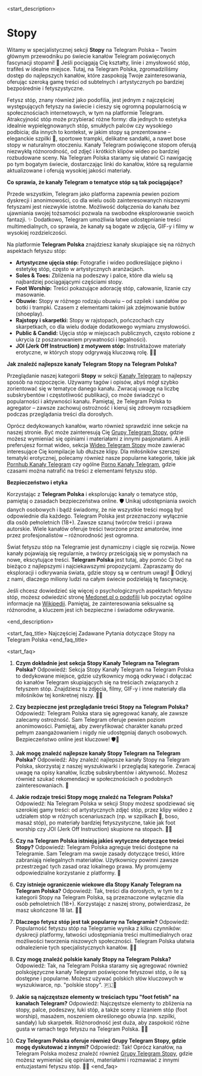 <start_description>
# Stopy

Witamy w specjalistycznej sekcji **Stopy** na Telegram Polska – Twoim głównym przewodniku po świecie kanałów Telegram poświęconych fascynacji stopami! 👣 Jeśli pociągają Cię kształty, linie i zmysłowość stóp, trafiłeś w idealne miejsce. Tutaj, na Telegram Polska, zgromadziliśmy dostęp do najlepszych kanałów, które zaspokoją Twoje zainteresowania, oferując szeroką gamę treści od subtelnych i artystycznych po bardziej bezpośrednie i fetyszystyczne.

Fetysz stóp, znany również jako podofilia, jest jednym z najczęściej występujących fetyszy na świecie i cieszy się ogromną popularnością w społecznościach internetowych, w tym na platformie Telegram. Atrakcyjność stóp może przybierać różne formy: dla jednych to estetyka idealnie wypielęgnowanych stóp, smukłych palców czy wysokiego podbicia; dla innych to kontekst, w jakim stopy są prezentowane – eleganckie szpilki 👠, sportowe trampki, delikatne sandałki, a nawet bose stopy w naturalnym otoczeniu. Kanały Telegram poświęcone stopom oferują niezwykłą różnorodność, od zdjęć i krótkich klipów wideo po bardziej rozbudowane sceny. Na Telegram Polska staramy się ułatwić Ci nawigację po tym bogatym świecie, dostarczając linki do kanałów, które są regularnie aktualizowane i oferują wysokiej jakości materiały.

**Co sprawia, że kanały Telegram o tematyce stóp są tak pociągające?**

Przede wszystkim, Telegram jako platforma zapewnia pewien poziom dyskrecji i anonimowości, co dla wielu osób zainteresowanych niszowymi fetyszami jest niezwykle istotne. Możliwość dołączenia do kanału bez ujawniania swojej tożsamości pozwala na swobodne eksplorowanie swoich fantazji. ✨ Dodatkowo, Telegram umożliwia łatwe udostępnianie treści multimedialnych, co sprawia, że kanały są bogate w zdjęcia, GIF-y i filmy w wysokiej rozdzielczości.

Na platformie **Telegram Polska** znajdziesz kanały skupiające się na różnych aspektach fetyszu stóp:
*   **Artystyczne ujęcia stóp:** Fotografie i wideo podkreślające piękno i estetykę stóp, często w artystycznych aranżacjach.
*   **Soles & Toes:** Zbliżenia na podeszwy i palce, które dla wielu są najbardziej pociągającymi częściami stopy.
*   **Foot Worship:** Treści pokazujące adorację stóp, całowanie, lizanie czy masowanie.
*   **Obuwie:** Stopy w różnego rodzaju obuwiu – od szpilek i sandałów po botki i trampki. Czasem z elementami takimi jak zdejmowanie butów (shoeplay).
*   **Rajstopy i skarpetki:** Stopy w rajstopach, pończochach czy skarpetkach, co dla wielu dodaje dodatkowego wymiaru zmysłowości.
*   **Public & Candid:** Ujęcia stóp w miejscach publicznych, często robione z ukrycia (z poszanowaniem prywatności i legalności).
*   **JOI (Jerk Off Instruction) z motywem stóp:** Instruktażowe materiały erotyczne, w których stopy odgrywają kluczową rolę. 🦶💅

**Jak znaleźć najlepsze kanały Telegram Stopy na Telegram Polska?**

Przeglądanie naszej kategorii **Stopy** w sekcji [Kanały Telegram](/pl/kanaly/stopy/) to najlepszy sposób na rozpoczęcie. Używamy tagów i opisów, abyś mógł szybko zorientować się w tematyce danego kanału. Zwracaj uwagę na liczbę subskrybentów i częstotliwość publikacji, co może świadczyć o popularności i aktywności kanału. Pamiętaj, że Telegram Polska to agregator – zawsze zachowuj ostrożność i kieruj się zdrowym rozsądkiem podczas przeglądania treści dla dorosłych.

Oprócz dedykowanych kanałów, warto również sprawdzić inne sekcje na naszej stronie. Być może zainteresują Cię [Grupy Telegram Stopy](/pl/grupy/stopy/), gdzie możesz wymieniać się opiniami i materiałami z innymi pasjonatami. A jeśli preferujesz format wideo, sekcja [Wideo Telegram Stopy](/pl/wideo/stopy/) może zawierać interesujące Cię kompilacje lub dłuższe klipy. Dla miłośników szerszej tematyki erotycznej, polecamy również nasze popularne kategorie, takie jak [Pornhub Kanały Telegram](/pl/kanaly/pornhub/) czy ogólne [Porno Kanały Telegram](/pl/kanaly/porno/), gdzie czasami można natrafić na treści z elementami fetyszu stóp.

**Bezpieczeństwo i etyka**

Korzystając z **Telegram Polska** i eksplorując kanały o tematyce stóp, pamiętaj o zasadach bezpieczeństwa online. 🛡️ Unikaj udostępniania swoich danych osobowych i bądź świadomy, że nie wszystkie treści mogą być odpowiednie dla każdego. Telegram Polska jest przeznaczony wyłącznie dla osób pełnoletnich (18+). Zawsze szanuj twórców treści i prawa autorskie. Wiele kanałów oferuje treści tworzone przez amatorów, inne przez profesjonalistów – różnorodność jest ogromna.

Świat fetyszu stóp na Telegramie jest dynamiczny i ciągle się rozwija. Nowe kanały pojawiają się regularnie, a twórcy prześcigają się w pomysłach na nowe, ekscytujące treści. **Telegram Polska** jest tutaj, aby pomóc Ci być na bieżąco z najlepszymi i najciekawszymi propozycjami. Zapraszamy do eksploracji i odkrywania świata, gdzie stopy są w centrum uwagi! 🚀 Odkryj z nami, dlaczego miliony ludzi na całym świecie podzielają tę fascynację.

Jeśli chcesz dowiedzieć się więcej o psychologicznych aspektach fetyszu stóp, możesz odwiedzić stronę [Medonet.pl o podofilii](https://www.medonet.pl/seks/seksuolog,podofilia---co-to-jest--jak-sie-objawia--czy-wymaga-leczenia-,artykul,1734766.html) lub poczytać ogólne informacje na [Wikipedii](https://pl.wikipedia.org/wiki/Podofilia). Pamiętaj, że zainteresowania seksualne są różnorodne, a kluczem jest ich bezpieczne i świadome odkrywanie.

<end_description>

<start_faq_title>
Najczęściej Zadawane Pytania dotyczące Stopy na Telegram Polska
<end_faq_title>

<start_faq>
1. **Czym dokładnie jest sekcja Stopy Kanały Telegram na Telegram Polska?**
Odpowiedź: Sekcja Stopy Kanały Telegram na Telegram Polska to dedykowane miejsce, gdzie użytkownicy mogą odkrywać i dołączać do kanałów Telegram skupiających się na treściach związanych z fetyszem stóp. Znajdziesz tu zdjęcia, filmy, GIF-y i inne materiały dla miłośników tej konkretnej niszy. 👣✨

2. **Czy bezpieczne jest przeglądanie treści Stopy na Telegram Polska?**
Odpowiedź: Telegram Polska stara się agregować kanały, ale zawsze zalecamy ostrożność. Sam Telegram oferuje pewien poziom anonimowości. Pamiętaj, aby zweryfikować charakter kanału przed pełnym zaangażowaniem i nigdy nie udostępniaj danych osobowych. Bezpieczeństwo online jest kluczowe! 🛡️🔞

3. **Jak mogę znaleźć najlepsze kanały Stopy Telegram na Telegram Polska?**
Odpowiedź: Aby znaleźć najlepsze kanały Stopy na Telegram Polska, skorzystaj z naszej wyszukiwarki i przeglądaj kategorie. Zwracaj uwagę na opisy kanałów, liczbę subskrybentów i aktywność. Możesz również szukać rekomendacji w społecznościach o podobnych zainteresowaniach. 🚀

4. **Jakie rodzaje treści Stopy mogę znaleźć na Telegram Polska?**
Odpowiedź: Na Telegram Polska w sekcji Stopy możesz spodziewać się szerokiej gamy treści: od artystycznych zdjęć stóp, przez klipy wideo z udziałem stóp w różnych scenariuszach (np. w szpilkach 👠, boso, masaż stóp), po materiały bardziej fetyszystyczne, takie jak foot worship czy JOI (Jerk Off Instruction) skupione na stopach. 🦶💅

5. **Czy na Telegram Polska istnieją jakieś wytyczne dotyczące treści Stopy?**
Odpowiedź: Telegram Polska agreguje treści dostępne na Telegramie. Sam Telegram ma swoje zasady dotyczące treści, które zabraniają nielegalnych materiałów. Użytkownicy powinni zawsze przestrzegać tych zasad oraz lokalnego prawa. My promujemy odpowiedzialne korzystanie z platformy. 📜

6. **Czy istnieje ograniczenie wiekowe dla Stopy Kanały Telegram na Telegram Polska?**
Odpowiedź: Tak, treści dla dorosłych, w tym te z kategorii Stopy na Telegram Polska, są przeznaczone wyłącznie dla osób pełnoletnich (18+). Korzystając z naszej strony, potwierdzasz, że masz ukończone 18 lat. 🔞🆔

7. **Dlaczego fetysz stóp jest tak popularny na Telegramie?**
Odpowiedź: Popularność fetyszu stóp na Telegramie wynika z kilku czynników: dyskrecji platformy, łatwości udostępniania treści multimedialnych oraz możliwości tworzenia niszowych społeczności. Telegram Polska ułatwia odnalezienie tych specjalistycznych kanałów. 🤫💖

8. **Czy mogę znaleźć polskie kanały Stopy na Telegram Polska?**
Odpowiedź: Tak, na Telegram Polska staramy się agregować również polskojęzyczne kanały Telegram poświęcone fetyszowi stóp, o ile są dostępne i popularne. Możesz używać polskich słów kluczowych w wyszukiwarce, np. "polskie stopy". 🇵🇱👣

9. **Jakie są najczęstsze elementy w treściach typu "foot fetish" na kanałach Telegram?**
Odpowiedź: Najczęstsze elementy to zbliżenia na stopy, palce, podeszwy, łuki stóp, a także sceny z lizaniem stóp (foot worship), masażem, noszeniem określonego obuwia (np. szpilki, sandały) lub skarpetek. Różnorodność jest duża, aby zaspokoić różne gusta w ramach tego fetyszu na Telegram Polska. 🦶✨

10. **Czy Telegram Polska oferuje również Grupy Telegram Stopy, gdzie mogę dyskutować z innymi?**
Odpowiedź: Tak! Oprócz kanałów, na Telegram Polska możesz znaleźć również [Grupy Telegram Stopy](/pl/grupy/stopy/), gdzie możesz wymieniać się opiniami, materiałami i rozmawiać z innymi entuzjastami fetyszu stóp. 💬🔄
<end_faq>